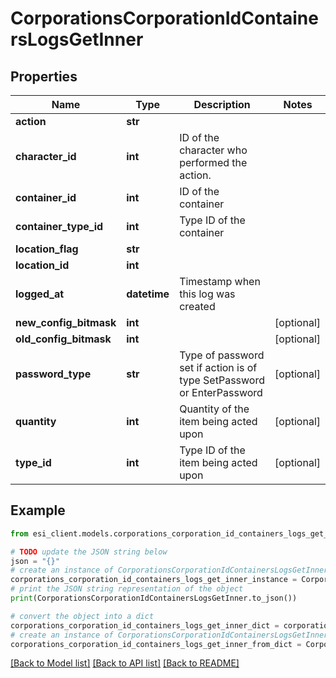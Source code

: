 # CorporationsCorporationIdContainersLogsGetInner


## Properties

Name | Type | Description | Notes
------------ | ------------- | ------------- | -------------
**action** | **str** |  | 
**character_id** | **int** | ID of the character who performed the action. | 
**container_id** | **int** | ID of the container | 
**container_type_id** | **int** | Type ID of the container | 
**location_flag** | **str** |  | 
**location_id** | **int** |  | 
**logged_at** | **datetime** | Timestamp when this log was created | 
**new_config_bitmask** | **int** |  | [optional] 
**old_config_bitmask** | **int** |  | [optional] 
**password_type** | **str** | Type of password set if action is of type SetPassword or EnterPassword | [optional] 
**quantity** | **int** | Quantity of the item being acted upon | [optional] 
**type_id** | **int** | Type ID of the item being acted upon | [optional] 

## Example

```python
from esi_client.models.corporations_corporation_id_containers_logs_get_inner import CorporationsCorporationIdContainersLogsGetInner

# TODO update the JSON string below
json = "{}"
# create an instance of CorporationsCorporationIdContainersLogsGetInner from a JSON string
corporations_corporation_id_containers_logs_get_inner_instance = CorporationsCorporationIdContainersLogsGetInner.from_json(json)
# print the JSON string representation of the object
print(CorporationsCorporationIdContainersLogsGetInner.to_json())

# convert the object into a dict
corporations_corporation_id_containers_logs_get_inner_dict = corporations_corporation_id_containers_logs_get_inner_instance.to_dict()
# create an instance of CorporationsCorporationIdContainersLogsGetInner from a dict
corporations_corporation_id_containers_logs_get_inner_from_dict = CorporationsCorporationIdContainersLogsGetInner.from_dict(corporations_corporation_id_containers_logs_get_inner_dict)
```
[[Back to Model list]](../README.md#documentation-for-models) [[Back to API list]](../README.md#documentation-for-api-endpoints) [[Back to README]](../README.md)


